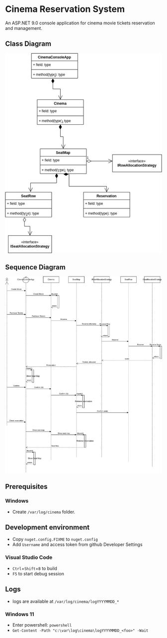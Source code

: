 # Cinema Reservation System

An ASP.NET 9.0 console application for cinema movie tickets reservation and management.

## Class Diagram

![Class Diagram](./CinemaReservation_ClassDiagram.jpg?raw=true "Class Diagram")

## Sequence Diagram

![Sequence Diagram](./CinemaReservation_SequenceDiagram.jpg?raw=true "Sequence Diagram")

## Prerequisites

### Windows

- Create `/var/log/cinema` folder.

## Development environment

- Copy `nuget.config.FIXME` to `nuget.config`
- Add `Username` and access token from github Developer Settings

### Visual Studio Code

- `Ctrl`+`Shift`+`B` to build
- `F5` to start debug session

## Logs

- logs are available at `/var/log/cinema/logYYYYMMDD_*`

### Windows 11

- Enter powershell: `powershell`
- `Get-Content -Path "c:\var\log\cinema\logYYYYMMDD_<foo>" -Wait`
